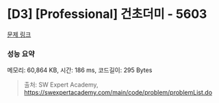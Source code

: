 # [D3] [Professional] 건초더미 - 5603 

[문제 링크](https://swexpertacademy.com/main/code/problem/problemDetail.do?contestProbId=AWXGEbd6cjMDFAUo) 

### 성능 요약

메모리: 60,864 KB, 시간: 186 ms, 코드길이: 295 Bytes



> 출처: SW Expert Academy, https://swexpertacademy.com/main/code/problem/problemList.do